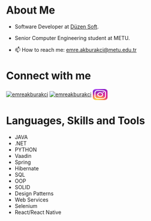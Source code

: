 # About Me
- Software Developer at [Düzen Soft](https://duzensoft.com/).
- Senior Computer Engineering student at METU.

- 📫 How to reach me: emre.akburakci@metu.edu.tr

# Connect with me

<p align="left">
<a href="https://www.linkedin.com/in/emreakburakci/" target="blank"><img align="center" src="https://raw.githubusercontent.com/rahuldkjain/github-profile-readme-generator/master/src/images/icons/Social/linked-in-alt.svg" alt="emreakburakci" height="30" width="40" /></a>
<a href="https://www.hackerrank.com/emreakburak94?hr_r=1" target="blank"><img align="center" src="https://raw.githubusercontent.com/rahuldkjain/github-profile-readme-generator/master/src/images/icons/Social/hackerrank.svg" alt="emreakburakci" height="30" width="40" /></a>
<a href="https://www.instagram.com/emreakburakci/" target="blank"><img align="center" src="https://github.com/wle8300/instagram-logo/blob/master/logo.svg" alt="emreakburakci" height="30" width="40" /></a>

</p>

# Languages, Skills and Tools

- JAVA
- .NET
- PYTHON
- Vaadin
- Spring
- Hibernate
- SQL
- OOP
- SOLID
- Design Patterns
- Web Services
- Selenium
- React/React Native
